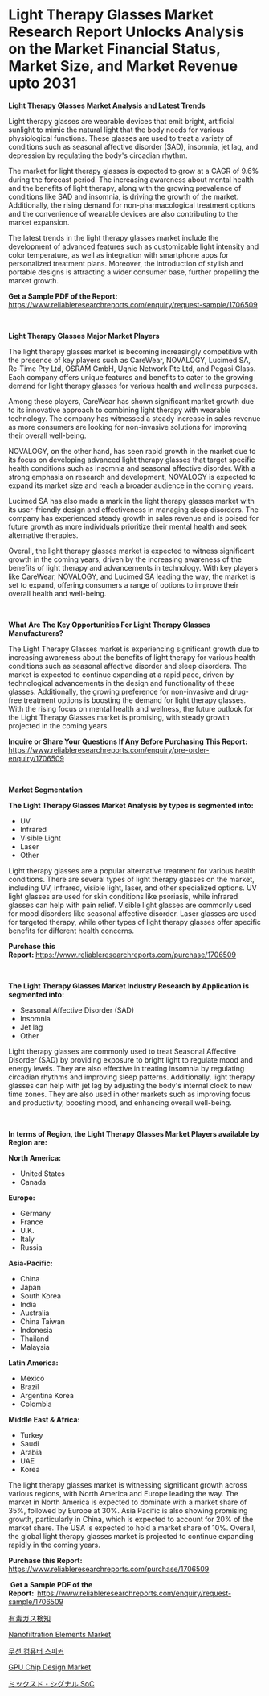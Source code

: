 <p><h1>Light Therapy Glasses Market Research Report Unlocks Analysis on the Market Financial Status, Market Size, and Market Revenue upto 2031</h1></p><p><strong>Light Therapy Glasses Market Analysis and Latest Trends</strong></p>
<p><p>Light therapy glasses are wearable devices that emit bright, artificial sunlight to mimic the natural light that the body needs for various physiological functions. These glasses are used to treat a variety of conditions such as seasonal affective disorder (SAD), insomnia, jet lag, and depression by regulating the body's circadian rhythm.</p><p>The market for light therapy glasses is expected to grow at a CAGR of 9.6% during the forecast period. The increasing awareness about mental health and the benefits of light therapy, along with the growing prevalence of conditions like SAD and insomnia, is driving the growth of the market. Additionally, the rising demand for non-pharmacological treatment options and the convenience of wearable devices are also contributing to the market expansion.</p><p>The latest trends in the light therapy glasses market include the development of advanced features such as customizable light intensity and color temperature, as well as integration with smartphone apps for personalized treatment plans. Moreover, the introduction of stylish and portable designs is attracting a wider consumer base, further propelling the market growth.</p></p>
<p><strong>Get a Sample PDF of the Report:&nbsp;</strong> <a href="https://www.reliableresearchreports.com/enquiry/request-sample/1706509">https://www.reliableresearchreports.com/enquiry/request-sample/1706509</a></p>
<p>&nbsp;</p>
<p><strong>Light Therapy Glasses Major Market Players</strong></p>
<p><p>The light therapy glasses market is becoming increasingly competitive with the presence of key players such as CareWear, NOVALOGY, Lucimed SA, Re-Time Pty Ltd, OSRAM GmbH, Uqnic Network Pte Ltd, and Pegasi Glass. Each company offers unique features and benefits to cater to the growing demand for light therapy glasses for various health and wellness purposes.</p><p>Among these players, CareWear has shown significant market growth due to its innovative approach to combining light therapy with wearable technology. The company has witnessed a steady increase in sales revenue as more consumers are looking for non-invasive solutions for improving their overall well-being.</p><p>NOVALOGY, on the other hand, has seen rapid growth in the market due to its focus on developing advanced light therapy glasses that target specific health conditions such as insomnia and seasonal affective disorder. With a strong emphasis on research and development, NOVALOGY is expected to expand its market size and reach a broader audience in the coming years.</p><p>Lucimed SA has also made a mark in the light therapy glasses market with its user-friendly design and effectiveness in managing sleep disorders. The company has experienced steady growth in sales revenue and is poised for future growth as more individuals prioritize their mental health and seek alternative therapies.</p><p>Overall, the light therapy glasses market is expected to witness significant growth in the coming years, driven by the increasing awareness of the benefits of light therapy and advancements in technology. With key players like CareWear, NOVALOGY, and Lucimed SA leading the way, the market is set to expand, offering consumers a range of options to improve their overall health and well-being.</p></p>
<p>&nbsp;</p>
<p><strong>What Are The Key Opportunities For Light Therapy Glasses Manufacturers?</strong></p>
<p><p>The Light Therapy Glasses market is experiencing significant growth due to increasing awareness about the benefits of light therapy for various health conditions such as seasonal affective disorder and sleep disorders. The market is expected to continue expanding at a rapid pace, driven by technological advancements in the design and functionality of these glasses. Additionally, the growing preference for non-invasive and drug-free treatment options is boosting the demand for light therapy glasses. With the rising focus on mental health and wellness, the future outlook for the Light Therapy Glasses market is promising, with steady growth projected in the coming years.</p></p>
<p><strong>Inquire or Share Your Questions If Any Before Purchasing This Report:</strong> <a href="https://www.reliableresearchreports.com/enquiry/pre-order-enquiry/1706509">https://www.reliableresearchreports.com/enquiry/pre-order-enquiry/1706509</a></p>
<p>&nbsp;</p>
<p><strong>Market Segmentation</strong></p>
<p><strong>The Light Therapy Glasses Market Analysis by types is segmented into:</strong></p>
<p><ul><li>UV</li><li>Infrared</li><li>Visible Light</li><li>Laser</li><li>Other</li></ul></p>
<p><p>Light therapy glasses are a popular alternative treatment for various health conditions. There are several types of light therapy glasses on the market, including UV, infrared, visible light, laser, and other specialized options. UV light glasses are used for skin conditions like psoriasis, while infrared glasses can help with pain relief. Visible light glasses are commonly used for mood disorders like seasonal affective disorder. Laser glasses are used for targeted therapy, while other types of light therapy glasses offer specific benefits for different health concerns.</p></p>
<p><strong>Purchase this Report:&nbsp;</strong><a href="https://www.reliableresearchreports.com/purchase/1706509">https://www.reliableresearchreports.com/purchase/1706509</a></p>
<p>&nbsp;</p>
<p><strong>The Light Therapy Glasses Market Industry Research by Application is segmented into:</strong></p>
<p><ul><li>Seasonal Affective Disorder (SAD)</li><li>Insomnia</li><li>Jet lag</li><li>Other</li></ul></p>
<p><p>Light therapy glasses are commonly used to treat Seasonal Affective Disorder (SAD) by providing exposure to bright light to regulate mood and energy levels. They are also effective in treating insomnia by regulating circadian rhythms and improving sleep patterns. Additionally, light therapy glasses can help with jet lag by adjusting the body's internal clock to new time zones. They are also used in other markets such as improving focus and productivity, boosting mood, and enhancing overall well-being.</p></p>
<p>&nbsp;</p>
<p><strong>In terms of Region, the Light Therapy Glasses Market Players available by Region are:</strong></p>
<p>
    <p> <strong> North America: </strong>
        <ul>
            <li>United States</li>
            <li>Canada</li>
        </ul>
        </p> 
    <p> <strong> Europe: </strong>
        <ul>
            <li>Germany</li>
            <li>France</li>
            <li>U.K.</li>
            <li>Italy</li>
            <li>Russia</li>
        </ul>
        </p> 
    <p> <strong> Asia-Pacific: </strong>
        <ul>
            <li>China</li>
            <li>Japan</li>
            <li>South Korea</li>
            <li>India</li>
            <li>Australia</li>
            <li>China Taiwan</li>
            <li>Indonesia</li>
            <li>Thailand</li>
            <li>Malaysia</li>
        </ul>
        </p> 
    <p> <strong> Latin America: </strong>
        <ul>
            <li>Mexico</li>
            <li>Brazil</li>
            <li>Argentina Korea</li>
            <li>Colombia</li>
        </ul>
        </p> 
    <p> <strong> Middle East & Africa: </strong>
        <ul>
            <li>Turkey</li>
            <li>Saudi</li>
            <li>Arabia</li>
            <li>UAE</li>
            <li>Korea</li>
        </ul>
    </p>
    </p>
<p><p>The light therapy glasses market is witnessing significant growth across various regions, with North America and Europe leading the way. The market in North America is expected to dominate with a market share of 35%, followed by Europe at 30%. Asia Pacific is also showing promising growth, particularly in China, which is expected to account for 20% of the market share. The USA is expected to hold a market share of 10%. Overall, the global light therapy glasses market is projected to continue expanding rapidly in the coming years.</p></p>
<p><strong>Purchase this Report: </strong><a href="https://www.reliableresearchreports.com/purchase/1706509">https://www.reliableresearchreports.com/purchase/1706509</a></p>
<p>&nbsp;<strong>Get a Sample PDF of the Report:&nbsp;&nbsp;</strong><a href="https://www.reliableresearchreports.com/enquiry/request-sample/1706509">https://www.reliableresearchreports.com/enquiry/request-sample/1706509</a></p>
<p><strong></strong></p>
<p><p><a href="https://medium.com/@elmorunolfsson2023/%E6%AF%92%E6%80%A7%E3%82%AC%E3%82%B9%E6%A4%9C%E7%9F%A5%E5%B8%82%E5%A0%B4%E3%81%AE%E5%B1%95%E6%9C%9B-%E6%A5%AD%E7%95%8C%E3%81%AE%E6%A6%82%E8%A6%81%E3%81%A8%E4%BA%88%E6%B8%AC-2024%E5%B9%B4%E3%81%8B%E3%82%892031%E5%B9%B4-01310c8ce45e">有毒ガス検知</a></p><p><a href="https://issuu.com/reportprime-2/docs/nanofiltration-elements-market-size-2030.pptx">Nanofiltration Elements Market</a></p><p><a href="https://github.com/lzuwsfreyoq70/Market-Research-Report-List-1/blob/main/25021243010.md">무선 컴퓨터 스피커</a></p><p><a href="https://issuu.com/reportprime-2/docs/gpu-chip-design-market-size-2030.pptx">GPU Chip Design Market</a></p><p><a href="https://github.com/vtbvgl20191192/Market-Research-Report-List-1/blob/main/88934853429.md">ミックスド・シグナル SoC</a></p></p>